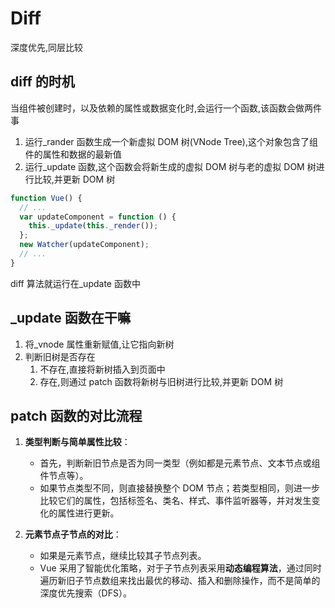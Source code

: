 # Diff

深度优先,同层比较

## diff 的时机

当组件被创建时，以及依赖的属性或数据变化时,会运行一个函数,该函数会做两件事

1. 运行\_rander 函数生成一个新虚拟 DOM 树(VNode Tree),这个对象包含了组件的属性和数据的最新值
2. 运行\_update 函数,这个函数会将新生成的虚拟 DOM 树与老的虚拟 DOM 树进行比较,并更新 DOM 树

```javascript
function Vue() {
  // ...
  var updateComponent = function () {
    this._update(this._render());
  };
  new Watcher(updateComponent);
  // ...
}
```

diff 算法就运行在\_update 函数中

## \_update 函数在干嘛

1. 将\_vnode 属性重新赋值,让它指向新树
2. 判断旧树是否存在
   1. 不存在,直接将新树插入到页面中
   2. 存在,则通过 patch 函数将新树与旧树进行比较,并更新 DOM 树

## patch 函数的对比流程

1. **类型判断与简单属性比较**：

   - 首先，判断新旧节点是否为同一类型（例如都是元素节点、文本节点或组件节点等）。
   - 如果节点类型不同，则直接替换整个 DOM 节点；若类型相同，则进一步比较它们的属性，包括标签名、类名、样式、事件监听器等，并对发生变化的属性进行更新。

2. **元素节点子节点的对比**：

   - 如果是元素节点，继续比较其子节点列表。
   - Vue 采用了智能优化策略，对于子节点列表采用**动态编程算法**，通过同时遍历新旧子节点数组来找出最优的移动、插入和删除操作，而不是简单的深度优先搜索（DFS）。
